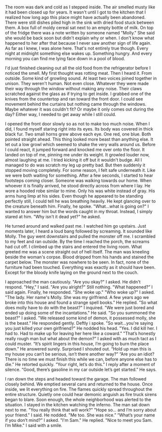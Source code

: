 The room was dark and cold as I stepped inside. The air smelled musty like it had been closed up for years. It wasn't until I got to the kitchen that I realized how long ago this place might have actually been abandoned. There were still dishes piled high in the sink with dried food stuck between them. A box full of moldy cereal sat next to an empty bottle of milk. On top of the fridge there was a note written by someone named "Molly." She said she would be back soon but didn't explain why or when. I don't know what happened to her after that because I never saw another sign of life again. As far as I knew, I was alone here. That's not entirely true though. Every night at midnight something else wakes up. Something hungry. And every morning you can find me lying face down in a pool of blood.

I'd just finished cleaning out all the old food from the refrigerator before I noticed the smell. My first thought was rotting meat. Then I heard it. From outside. Some kind of growling sound. At least two voices joined together in unison. They weren't human. Not even close. Whatever they were made their way through the window without making any noise. Their claws scratched against the glass as if trying to get inside.
I grabbed one of the knives from the countertop and ran toward the front door. I could see movement behind the curtains but nothing came through the windows. Maybe whatever it was couldn't fit? Or maybe it only comes out during the day? Either way, I needed to get away while I still could.

I opened the front door slowly so as not to make too much noise. When I did, I found myself staring right into its eyes. Its body was covered in thick black fur. Two small horns grew above each eye. One red, one blue. Both pointed straight ahead. This thing looked more beast than anything else. It let out a low growl which seemed to shake the very walls around us. Before I could react, it jumped forward and knocked me over onto the floor. It landed on top of me, pinning me under its weight. It growled louder now, almost laughing at me. I tried kicking it off but it wouldn't budge. All I managed to do was scratch my leg up pretty bad. But then suddenly it stopped moving completely. For some reason, I felt safe underneath it. Like we were both waiting for something. After a few seconds, I started to hear footsteps coming closer. Someone was walking towards our home.
When whoever it is finally arrived, he stood directly across from where I lay. He wore a hooded robe similar to mine. Only his was white instead of gray. His arms hung limp at his sides. Even though he appeared to be standing perfectly still, I could tell he was breathing heavily. He kept glancing over to the creature beneath him. Finally, he spoke.
"What…what is going on?"
I wanted to answer him but the words caught in my throat. Instead, I simply stared at him.
"Why isn't it dead yet?" he asked.

He turned around and walked past me. I watched him go upstairs. Just moments later, I heard a loud bang followed by screaming. It sounded like Molly. The guy went downstairs and pulled the monster off me. I scrambled to my feet and ran outside. By the time I reached the porch, the screams had cut off. I climbed up the stairs and entered the living room. What greeted me was a scene straight out of hell itself. The man was kneeling beside the woman's corpse. Blood dripped from his hands and stained the carpet below. The monster was nowhere to be seen. In fact, none of the furniture had been touched. Everything was exactly as it should have been. Except for the bloody knife laying on the ground next to the couch.

I approached the man cautiously. "Are you okay?" I asked.
He didn't respond.
"Hey," I said. "Are you alright?"
Still nothing.
"What happened?” I said again.
Finally, he responded. "She woke up."
"Who woke up?" I asked.
"The lady. Her name's Molly. She was my girlfriend. A few years ago we broke into this house and found a strange spell books.” He replied.
"So what does molly have to do with the beast?" I inquired.
"We were just bored and ended up doing some of the incantations." He said.
"So you summoned the beast?" I asked.
"We released some kind of demon, it possessed molly, she is the beast.” He responded gently.
Deftly i spoke. "So wait...you're saying you just killed your own girlfriend?"
He nodded his head. "Yes. I did kill her. I had to. Had to make up for leaving her here like a coward."
"That’s honestly really rough man but what about the demon?” I asked with as much tact as I could muster.
“It’s spirit lingers in this house, I’m going to burn the place down.” He answered surely.
Surprised I shouted out. “Hold up man this is my house you can’t be serious, isn’t there another way?”
“Are you an idiot? There is no time we must finish this while we can, before anyone else has to die.” He retorted quickly.
“Your right, let’s do this.” I reply after a moment of silence.
“Good, there’s gasoline in my car outside let’s get started.” He says.

I ran down the steps and headed toward the garage. The man followed closely behind. We emptied several cans and returned to the house. Once inside, we lit everything on fire. The flames quickly spread throughout the entire structure. Quietly one could hear demonic anguish as fire truck sirens began to blare. Soon enough, the whole neighborhood was alerted to the situation.
I stayed in the kitchen watching the inferno. The man sat down next to me. "You really think that will work?"
"Hope so… and I’m sorry about your friend." I said.
He nodded. "Me too. She was nice.”
“What’s your name if you don’t mind?” I asked.
"I'm Sam." He replied.
"Nice to meet you Sam. I’m Mike." I said with a smile.